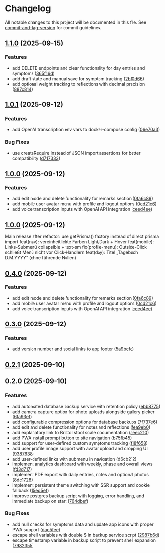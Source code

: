 # Changelog

All notable changes to this project will be documented in this file. See [commit-and-tag-version](https://github.com/absolute-version/commit-and-tag-version) for commit guidelines.

## [1.1.0](https://github.com/scepbjoern/fairment_Darmkur_App/compare/v1.0.1...v1.1.0) (2025-09-15)


### Features

* add DELETE endpoints and clear functionality for day entries and symptoms ([365f16d](https://github.com/scepbjoern/fairment_Darmkur_App/commit/365f16d2ebf6593fe0d93d69fa82ee75be43a27a))
* add draft state and manual save for symptom tracking ([2bf0d66](https://github.com/scepbjoern/fairment_Darmkur_App/commit/2bf0d6605c98e69da1d61169986af0860bc08c1c))
* add optional weight tracking to reflections with decimal precision ([887c814](https://github.com/scepbjoern/fairment_Darmkur_App/commit/887c8143faa6e9b67b63751990b489901e1b1a95))

## [1.0.1](https://github.com/scepbjoern/fairment_Darmkur_App/compare/v1.0.0...v1.0.1) (2025-09-12)


### Features

* add OpenAI transcription env vars to docker-compose config ([06e70a3](https://github.com/scepbjoern/fairment_Darmkur_App/commit/06e70a35c7ff59a00d5fa84425db4eafb75365f0))


### Bug Fixes

* use createRequire instead of JSON import assertions for better compatibility ([d717333](https://github.com/scepbjoern/fairment_Darmkur_App/commit/d717333f5efcf67ff35dc1f320a6bd4fc1984812))

## [1.0.0](https://github.com/scepbjoern/fairment_Darmkur_App/compare/v0.3.0...v1.0.0) (2025-09-12)


### Features

* add edit mode and delete functionality for remarks section ([0fa6c89](https://github.com/scepbjoern/fairment_Darmkur_App/commit/0fa6c893708b05a77b48ff7e6b7c8cf33ad923ab))
* add mobile user avatar menu with profile and logout options ([0cd21c6](https://github.com/scepbjoern/fairment_Darmkur_App/commit/0cd21c6661fb6346f6a07712f277ce913b6e429a))
* add voice transcription inputs with OpenAI API integration ([ceed4ee](https://github.com/scepbjoern/fairment_Darmkur_App/commit/ceed4ee34749f8f01044c9939e9d2d226508f710))

## [1.0.0](https://github.com/scepbjoern/fairment_Darmkur_App/compare/v0.4.0...v1.0.0) (2025-09-12)
Main release after
refactor: use getPrisma() factory instead of direct prisma import
feat(nav): vereinheitlichte Farben Light/Dark + Hover
feat(mobile): Links-Submenü collapsible + text-sm
fix(profile-menu): Outside-Click schließt Menü nicht vor Click-Handlern
feat(day): Titel „Tagebuch D.M.YYYY“ (ohne führende Nullen)

## [0.4.0](https://github.com/scepbjoern/fairment_Darmkur_App/compare/v0.3.0...v0.4.0) (2025-09-12)


### Features

* add edit mode and delete functionality for remarks section ([0fa6c89](https://github.com/scepbjoern/fairment_Darmkur_App/commit/0fa6c893708b05a77b48ff7e6b7c8cf33ad923ab))
* add mobile user avatar menu with profile and logout options ([0cd21c6](https://github.com/scepbjoern/fairment_Darmkur_App/commit/0cd21c6661fb6346f6a07712f277ce913b6e429a))
* add voice transcription inputs with OpenAI API integration ([ceed4ee](https://github.com/scepbjoern/fairment_Darmkur_App/commit/ceed4ee34749f8f01044c9939e9d2d226508f710))

## [0.3.0](https://github.com/scepbjoern/fairment_Darmkur_App/compare/v0.2.1...v0.3.0) (2025-09-12)


### Features

* add version number and social links to app footer ([5a9bcfc](https://github.com/scepbjoern/fairment_Darmkur_App/commit/5a9bcfc074d790c4c8ad6f69c2d4d28d3d150c0d))

## [0.2.1](https://github.com/scepbjoern/fairment_Darmkur_App/compare/v0.2.0...v0.2.1) (2025-09-10)

## 0.2.0 (2025-09-10)


### Features

* add automated database backup service with retention policy ([ebb8775](https://github.com/scepbjoern/fairment_Darmkur_App/commit/ebb8775a9ccd2b8b215633abeec0cb5a426fa45e))
* add camera capture option for photo uploads alongside gallery picker ([6fa93ef](https://github.com/scepbjoern/fairment_Darmkur_App/commit/6fa93ef10ae44c40358dd975080d660caa60ab4d))
* add configurable compression options for database backups ([7f737e6](https://github.com/scepbjoern/fairment_Darmkur_App/commit/7f737e6d30754df21af269b91d09d3e4497226ae))
* add edit and delete functionality for notes and reflections ([fea9eb0](https://github.com/scepbjoern/fairment_Darmkur_App/commit/fea9eb054d49310d1516ed0b1033e5905d421066))
* add explanatory link to Bristol stool scale documentation ([aeec210](https://github.com/scepbjoern/fairment_Darmkur_App/commit/aeec2101e96fae00b2633d6c05ad42517d26a1f1))
* add PWA install prompt button to site navigation ([b75fb45](https://github.com/scepbjoern/fairment_Darmkur_App/commit/b75fb457b9b982c8f583f10534e38857facb59ad))
* add support for user-defined custom symptoms tracking ([f18f658](https://github.com/scepbjoern/fairment_Darmkur_App/commit/f18f658391c58dee7a0cc20a57e71f1c3ec20b6e))
* add user profile image support with avatar upload and cropping UI ([9387638](https://github.com/scepbjoern/fairment_Darmkur_App/commit/93876385eff04fd20b576d55b889e5ed30307dbb))
* add user-defined links with submenu in navigation ([d6cb212](https://github.com/scepbjoern/fairment_Darmkur_App/commit/d6cb21234616b5d302b70220a411578ba23ec452))
* implement analytics dashboard with weekly, phase and overall views ([fd3d717](https://github.com/scepbjoern/fairment_Darmkur_App/commit/fd3d71782cb6a27af9b6e87b1e39e50fd396794d))
* implement PDF export with daily entries, notes and optional photos ([8dc1728](https://github.com/scepbjoern/fairment_Darmkur_App/commit/8dc1728f4b13819b4a18d32715d279ca50a3627f))
* implement persistent theme switching with SSR support and cookie fallback ([15ed5ef](https://github.com/scepbjoern/fairment_Darmkur_App/commit/15ed5eff304ebb40da089becca68614c7e04d184))
* improve postgres backup script with logging, error handling, and immediate backup on start ([764dbef](https://github.com/scepbjoern/fairment_Darmkur_App/commit/764dbefdfd615ac09f55103c1457f3d3807709ce))


### Bug Fixes

* add null checks for symptoms data and update app icons with proper PWA support ([dac5fee](https://github.com/scepbjoern/fairment_Darmkur_App/commit/dac5fee14cda705da085b66343dcfdf96bf0f897))
* escape shell variables with double $ in backup service script ([2987b6d](https://github.com/scepbjoern/fairment_Darmkur_App/commit/2987b6dbd194b4c0438f6b612f0f1e885a0cd13f))
* escape timestamp variable in backup script to prevent shell expansion ([7982355](https://github.com/scepbjoern/fairment_Darmkur_App/commit/79823555972f6957e33228dde8cd84dea19b2347))
